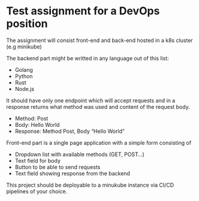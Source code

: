 # Test assignment for a DevOps position

The assignment will consist front-end and back-end hosted in a k8s cluster (e.g minikube)

The backend part might be writted in any language out of this list:
* Golang
* Python
* Rust
* Node.js

It should have only one endpoint which will accept requests and in a response returns what method was used and content of the request body.
* Method: Post
* Body: Hello World
* Response: Method Post, Body “Hello World”

Front-end part is a single page application with a simple form consisting of
* Dropdown list with available methods (GET, POST…)
* Text field for body
* Button to be able to send requests
* Text field showing response from the backend

This project should be deployable to a minukube instance via CI/CD pipelines of your choice.
